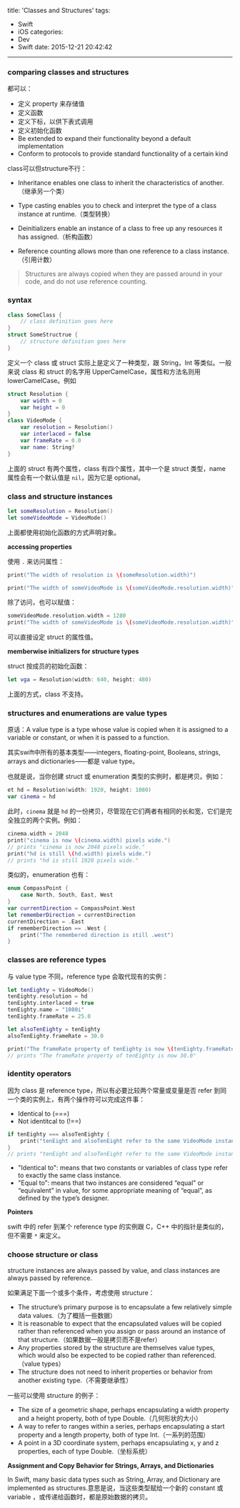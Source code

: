 title: 'Classes and Structures' 
tags:
  - Swift
  - iOS
categories:
  - Dev
  - Swift
date: 2015-12-21 20:42:42
---

### comparing classes and structures ###

都可以：

- 定义 property 来存储值
- 定义函数
- 定义下标，以供下表式调用
- 定义初始化函数
- Be extended to expand their functionality beyond a default implementation
- Conform to protocols to provide standard functionality of a certain kind

<!-- more -->

class可以但structure不行：

- Inheritance enables one class to inherit the characteristics of another.（继承另一个类）
- Type casting enables you to check and interpret the type of a class instance at runtime.（类型转换）

- Deinitializers enable an instance of a class to free up any resources it has assigned.（析构函数）
- Reference counting allows more than one reference to a class instance.（引用计数）

> Structures are always copied when they are passed around in your code, and do not use reference counting.

### syntax ###

```swift
class SomeClass {
    // class definition goes here
}
struct SomeStructrue {
    // structure definition goes here
}
```

定义一个 class 或 struct 实际上是定义了一种类型，跟 String，Int 等类似。一般来说 class 和 struct 的名字用 UpperCamelCase，属性和方法名则用 lowerCamelCase。例如

```swift
struct Resolution {
    var width = 0
    var height = 0
}
class VideoMode {
    var resolution = Resolution()
    var interlaced = false
    var frameRate = 0.0
    var name: String?
}
```

上面的 struct 有两个属性，class 有四个属性，其中一个是 struct 类型，name 属性会有一个默认值是 `nil`，因为它是 optional。

### class and structure instances ###

```swift
let someResolution = Resolution()
let someVideoMode = VideoMode()
```

上面都使用初始化函数的方式声明对象。

**accessing properties**

使用 `.` 来访问属性：

```swift
print("The width of resolution is \(someResolution.width)")

print("The width of someVideoMode is \(someVideoMode.resolution.width)")
```

除了访问，也可以赋值：

```swift
someVideoMode.resolution.width = 1280
print("The width of someVideoMode is \(someVideoMode.resolution.width)")
```

可以直接设定 struct 的属性值。

**memberwise initializers for structure types**

struct 按成员的初始化函数：

```swift
let vga = Resolution(width: 640, height: 480)
```

上面的方式，class 不支持。

### structures and enumerations are value types ###

原话：A value type is a type whose value is copied when it is assigned to a variable or constant, or when it is passed to a function.

其实swift中所有的基本类型——integers, floating-point, Booleans, strings, arrays and dictionaries——都是 value type。

也就是说，当你创建 struct 或 enumeration 类型的实例时，都是拷贝。例如：

```swift
et hd = Resolution(width: 1920, height: 1080)
var cinema = hd
```

此时，`cinema` 就是 `hd` 的一份拷贝，尽管现在它们两者有相同的长和宽，它们是完全独立的两个实例。例如：

```swift
cinema.width = 2048
print("cinema is now \(cinema.width) pixels wide.")
// prints "cinema is now 2048 pixels wide."
print("hd is still \(hd.width) pixels wide.")
// prints "hd is still 1920 pixels wide."
```

类似的，enumeration 也有：

```swift
enum CompassPoint {
    case North, South, East, West
}
var currentDirection = CompassPoint.West
let rememberDirection = currentDirection
currentDirection = .East
if rememberDirection == .West {
    print("The remembered direction is still .west")
}
```

### classes are reference types ###

与 value type 不同，reference type 会取代现有的实例：

```swift
let tenEighty = VideoMode()
tenEighty.resolution = hd
tenEighty.interlaced = true
tenEighty.name = "1080i"
tenEighty.frameRate = 25.0

let alsoTenEighty = tenEighty
alsoTenEighty.frameRate = 30.0

print("The frameRate property of tenEighty is now \(tenEighty.frameRate)")
// prints "The frameRate property of tenEighty is now 30.0"
```

### identity operators ###

因为 class 是 reference type，所以有必要比较两个常量或变量是否 refer 到同一个类的实例上，有两个操作符可以完成这件事：

- Identical to (===)
- Not identitcal to (!==)

```swift
if tenEighty === alsoTenEighty {
    print("tenEight and alsoTenEight refer to the same VideoMode instance.")
}
// prints "tenEight and alsoTenEight refer to the same VideoMode instance."
```

- "Identical to": means that two constants or variables of class type refer to exactly the same class instance.
- "Equal to": means that two instances are considered “equal” or “equivalent” in value, for some appropriate meaning of “equal”, as defined by the type’s designer.

**Pointers**

swift 中的 refer 到某个 reference type 的实例跟 C，C++ 中的指针是类似的，但不需要 `*` 来定义。

### choose structure or class ###

structure instances are always passed by value, and class instances are always passed by reference.

如果满足下面一个或多个条件，考虑使用 structure：

- The structure’s primary purpose is to encapsulate a few relatively simple data values.（为了概括一些数据）
- It is reasonable to expect that the encapsulated values will be copied rather than referenced when you assign or pass around an instance of that structure.（如果数据一般是拷贝而不是refer）
- Any properties stored by the structure are themselves value types, which would also be expected to be copied rather than referenced.（value types）
- The structure does not need to inherit properties or behavior from another existing type.（不需要继承性）

一些可以使用 structure 的例子：

- The size of a geometric shape, perhaps encapsulating a width property and a height property, both of type Double.（几何形状的大小）
- A way to refer to ranges within a series, perhaps encapsulating a start property and a length property, both of type Int.（一系列的范围）
- A point in a 3D coordinate system, perhaps encapsulating x, y and z properties, each of type Double.（坐标系统）

**Assignment and Copy Behavior for Strings, Arrays, and Dictionaries**

In Swift, many basic data types such as String, Array, and Dictionary are implemented as structures.意思是说，当这些类型赋给一个新的 constant 或 variable ，或传递给函数时，都是原始数据的拷贝。